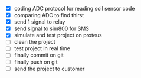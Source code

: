 * [X] coding ADC protocol for reading soil sensor code
* [X] comparing ADC to find thirst
* [X] send 1 signal to relay
* [X] send signal to sim800 for SMS
* [X] simulate and test project on proteus
* [ ] clean the project
* [ ] test project in real time
* [ ] finally commit on git
* [ ] finally push on git
* [ ] send the project to customer
